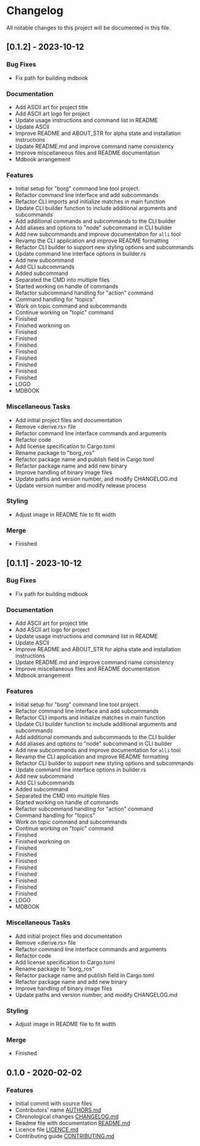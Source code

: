 # Changelog

All notable changes to this project will be documented in this file.

## [0.1.2] - 2023-10-12

### Bug Fixes

- Fix path for building mdbook

### Documentation

- Add ASCII art for project title
- Add ASCII art logo for project
- Update usage instructions and command list in README
- Update ASCII
- Improve README and ABOUT_STR for alpha state and installation instructions
- Update README.md and improve command name consistency
- Improve miscellaneous files and README documentation
- Mdbook arrangement

### Features

- Initial setup for "borg" command line tool project.
- Refactor command line interface and add subcommands
- Refactor CLI imports and initialize matches in main function
- Update CLI builder function to include additional arguments and subcommands
- Add additional commands and subcommands to the CLI builder
- Add aliases and options to "node" subcommand in CLI builder
- Add new subcommands and improve documentation for `alli` tool
- Revamp the CLI application and improve README formatting
- Refactor CLI builder to support new styling options and subcommands
- Update command line interface options in builder.rs
- Add new subcommand <borg frame>
- Add CLI subcommands <ros middleware>
- Added subcommand <borg daemon>
- Separated the CMD into multiple files
- Started working on handle of commands
- Refactor subcommand handling for "action" command
- Command handling for "topics"
- Work on topic command and subcommands
- Continue working on "topic" command
- Finished <borg topic echo>
- Finixhed workning on <borg topic pub>
- Finished <borg topic info>
- Finished <borg topic kind>
- Finished <borg topic bw>
- Finished <borg topic find>
- Finished <borg topic delay>
- Finished <borg action info>
- Finished <borg action list>
- Finished <borg action goal>
- LOGO
- MDBOOK

### Miscellaneous Tasks

- Add initial project files and documentation
- Remove <derive.rs> file
- Refactor command line interface commands and arguments
- Refactor code
- Add license specification to Cargo.toml
- Rename package to "borg_ros"
- Refactor package name and publish field in Cargo.toml
- Refactor package name and add new binary
- Improve handling of binary image files
- Update paths and version number, and modify CHANGELOG.md
- Update version number and modify release process

### Styling

- Adjust image in README file to fit width

### Merge

- Finished <borg action>

## [0.1.1] - 2023-10-12

### Bug Fixes

- Fix path for building mdbook

### Documentation

- Add ASCII art for project title
- Add ASCII art logo for project
- Update usage instructions and command list in README
- Update ASCII
- Improve README and ABOUT_STR for alpha state and installation instructions
- Update README.md and improve command name consistency
- Improve miscellaneous files and README documentation
- Mdbook arrangement

### Features

- Initial setup for "borg" command line tool project.
- Refactor command line interface and add subcommands
- Refactor CLI imports and initialize matches in main function
- Update CLI builder function to include additional arguments and subcommands
- Add additional commands and subcommands to the CLI builder
- Add aliases and options to "node" subcommand in CLI builder
- Add new subcommands and improve documentation for `alli` tool
- Revamp the CLI application and improve README formatting
- Refactor CLI builder to support new styling options and subcommands
- Update command line interface options in builder.rs
- Add new subcommand <borg frame>
- Add CLI subcommands <ros middleware>
- Added subcommand <borg daemon>
- Separated the CMD into multiple files
- Started working on handle of commands
- Refactor subcommand handling for "action" command
- Command handling for "topics"
- Work on topic command and subcommands
- Continue working on "topic" command
- Finished <borg topic echo>
- Finixhed workning on <borg topic pub>
- Finished <borg topic info>
- Finished <borg topic kind>
- Finished <borg topic bw>
- Finished <borg topic find>
- Finished <borg topic delay>
- Finished <borg action info>
- Finished <borg action list>
- Finished <borg action goal>
- LOGO
- MDBOOK

### Miscellaneous Tasks

- Add initial project files and documentation
- Remove <derive.rs> file
- Refactor command line interface commands and arguments
- Refactor code
- Add license specification to Cargo.toml
- Rename package to "borg_ros"
- Refactor package name and publish field in Cargo.toml
- Refactor package name and add new binary
- Improve handling of binary image files
- Update paths and version number, and modify CHANGELOG.md

### Styling

- Adjust image in README file to fit width

### Merge

- Finished <borg action>

## 0.1.0 - 2020-02-02

### Features

- Initial commit with source files
- Contributors' name [AUTHORS.md]
- Chronological changes [CHANGELOG.md]
- Readme file with documentation [README.md]
- Licence file [LICENCE.md]
- Contributing guide [CONTRIBUTING.md]

[AUTHORS.md]: AUTHORS.md
[CHANGELOG.md]: CHANGELOG.md
[CONTRIBUTING.md]: CONTRIBUTING.md
[LICENCE.md]: LICENCE.md
[README.md]: README.md
[Keep a Changelog]: http://keepachangelog.com
[Semantic Versioning]: http://semver.org/
<!-- generated by git-cliff -->
